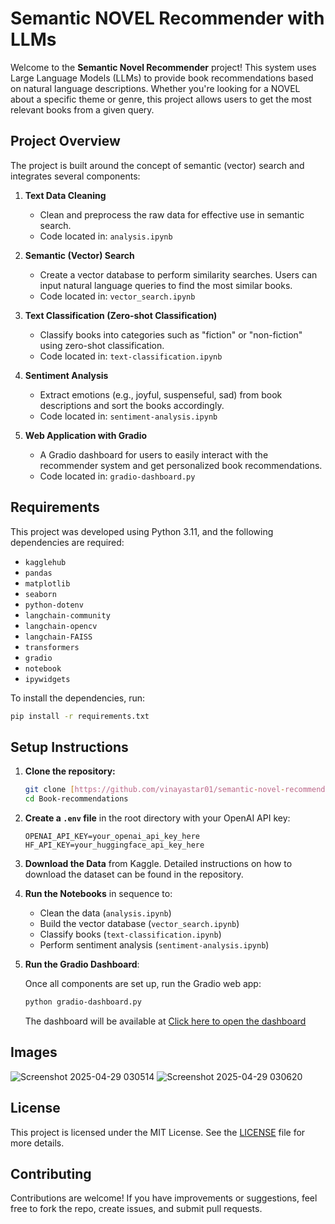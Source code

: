 
# Semantic NOVEL Recommender with LLMs

Welcome to the **Semantic Novel Recommender** project! This system uses Large Language Models (LLMs) to provide book recommendations based on natural language descriptions. Whether you're looking for a NOVEL about a specific theme or genre, this project allows users to get the most relevant books from a given query.

## Project Overview

The project is built around the concept of semantic (vector) search and integrates several components:

1. **Text Data Cleaning**  
   - Clean and preprocess the raw data for effective use in semantic search.  
   - Code located in: `analysis.ipynb`

2. **Semantic (Vector) Search**  
   - Create a vector database to perform similarity searches. Users can input natural language queries to find the most similar books.  
   - Code located in: `vector_search.ipynb`

3. **Text Classification (Zero-shot Classification)**  
   - Classify books into categories such as "fiction" or "non-fiction" using zero-shot classification.  
   - Code located in: `text-classification.ipynb`

4. **Sentiment Analysis**  
   - Extract emotions (e.g., joyful, suspenseful, sad) from book descriptions and sort the books accordingly.  
   - Code located in: `sentiment-analysis.ipynb`

5. **Web Application with Gradio**  
   - A Gradio dashboard for users to easily interact with the recommender system and get personalized book recommendations.  
   - Code located in: `gradio-dashboard.py`

## Requirements

This project was developed using Python 3.11, and the following dependencies are required:

- `kagglehub`
- `pandas`
- `matplotlib`
- `seaborn`
- `python-dotenv`
- `langchain-community`
- `langchain-opencv`
- `langchain-FAISS`
- `transformers`
- `gradio`
- `notebook`
- `ipywidgets`

To install the dependencies, run:

```bash
pip install -r requirements.txt
```

## Setup Instructions

1. **Clone the repository:**

   ```bash
   git clone [https://github.com/vinayastar01/semantic-novel-recommender].git
   cd Book-recommendations 
   ```

2. **Create a `.env` file** in the root directory with your OpenAI API key:

   ```text
   OPENAI_API_KEY=your_openai_api_key_here
   HF_API_KEY=your_huggingface_api_key_here
   ```

3. **Download the Data** from Kaggle. Detailed instructions on how to download the dataset can be found in the repository.

4. **Run the Notebooks** in sequence to:
   - Clean the data (`analysis.ipynb`)
   - Build the vector database (`vector_search.ipynb`)
   - Classify books (`text-classification.ipynb`)
   - Perform sentiment analysis (`sentiment-analysis.ipynb`)

5. **Run the Gradio Dashboard**:

   Once all components are set up, run the Gradio web app:

   ```bash
   python gradio-dashboard.py
   ```

   The dashboard will be available at [Click here to open the dashboard](http://127.0.0.1:7860/)


##  Images 
![Screenshot 2025-04-29 030514](https://github.com/user-attachments/assets/2f63da9f-a6bd-4852-80df-b054ad8b401a)
![Screenshot 2025-04-29 030620](https://github.com/user-attachments/assets/165cd8d9-7d0d-4ef6-9ee8-50e54b156567)







## License

This project is licensed under the MIT License. See the [LICENSE](LICENSE) file for more details.



## Contributing

Contributions are welcome! If you have improvements or suggestions, feel free to fork the repo, create issues, and submit pull requests.
